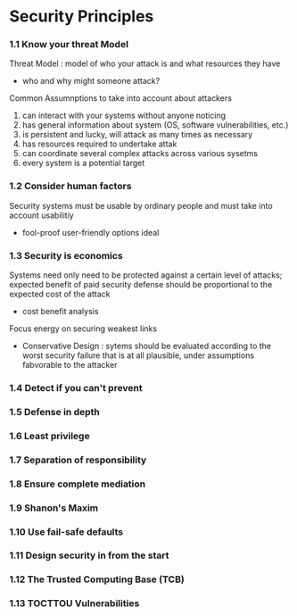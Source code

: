 # Security Principles
### 1.1 Know your threat Model 
Threat Model : model of who your attack is and what resources they have
- who and why might someone attack?

Common Assumnptions to take into account about attackers
1. can interact with your systems without anyone noticing
2. has general information about system (OS, software vulnerabilities, etc.)
3. is persistent and lucky, will attack as many times as necessary
4. has resources required to undertake attak
5. can coordinate several complex attacks across various sysetms
6. every system is a potential target

### 1.2 Consider human factors 
Security systems must be usable by ordinary people and must take into account usabilitiy 
- fool-proof user-friendly options ideal 

### 1.3 Security is economics
Systems need only need to be protected against a certain level of attacks; expected benefit of paid security defense should be proportional to the expected cost of the attack
- cost benefit analysis

Focus energy on securing weakest links
- Conservative Design : sytems should be evaluated according to the worst security failure that is at all plausible, under assumptions fabvorable to the attacker 

### 1.4 Detect if you can't prevent

### 1.5 Defense in depth

### 1.6 Least privilege 

### 1.7 Separation of responsibility 

### 1.8 Ensure complete mediation 

### 1.9 Shanon's Maxim 

### 1.10 Use fail-safe defaults 

### 1.11 Design security in from the start 

### 1.12 The Trusted Computing Base (TCB) 

### 1.13 TOCTTOU Vulnerabilities 
